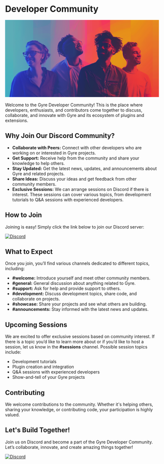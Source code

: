 # Developer Community 
![Developer Comunity](community.png)

Welcome to the Gyre Developer Community! This is the place where developers, enthusiasts, and contributors come together to discuss, collaborate, and innovate with Gyre and its ecosystem of plugins and extensions.

## Why Join Our Discord Community?

- **Collaborate with Peers:** Connect with other developers who are working on or interested in Gyre projects.
- **Get Support:** Receive help from the community and share your knowledge to help others.
- **Stay Updated:** Get the latest news, updates, and announcements about Gyre and related projects.
- **Share Ideas:** Discuss your ideas and get feedback from other community members.
- **Exclusive Sessions:** We can arrange sessions on Discord if there is interest. These sessions can cover various topics, from development tutorials to Q&A sessions with experienced developers.

## How to Join

Joining is easy! Simply click the link below to join our Discord server:

[![Discord](https://img.shields.io/badge/Discord-Join%20Us-7289DA?style=for-the-badge&logo=discord)](https://discord.gg/HyaNtnU5Pw)

## What to Expect

Once you join, you’ll find various channels dedicated to different topics, including:

- **#welcome:** Introduce yourself and meet other community members.
- **#general:** General discussion about anything related to Gyre.
- **#support:** Ask for help and provide support to others.
- **#development:** Discuss development topics, share code, and collaborate on projects.
- **#showcase:** Share your projects and see what others are building.
- **#announcements:** Stay informed with the latest news and updates.

## Upcoming Sessions

We are excited to offer exclusive sessions based on community interest. If there is a topic you’d like to learn more about or if you’d like to host a session, let us know in the **#sessions** channel. Possible session topics include:

- Development tutorials
- Plugin creation and integration
- Q&A sessions with experienced developers
- Show-and-tell of your Gyre projects

## Contributing

We welcome contributions to the community. Whether it's helping others, sharing your knowledge, or contributing code, your participation is highly valued. 

## Let's Build Together!

Join us on Discord and become a part of the Gyre Developer Community. Let’s collaborate, innovate, and create amazing things together!

[![Discord](https://img.shields.io/badge/Discord-Join%20Us-7289DA?style=for-the-badge&logo=discord)](https://discord.gg/HyaNtnU5Pw)
